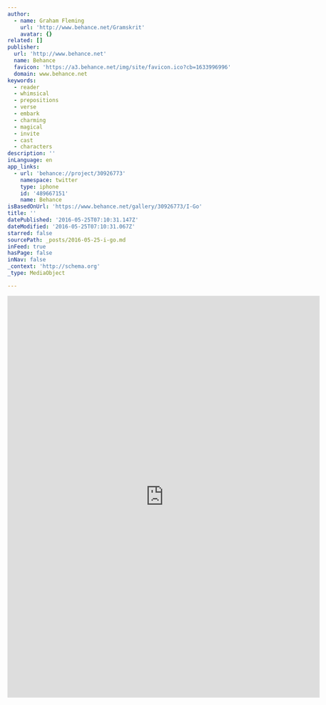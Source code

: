 ```yaml
---
author:
  - name: Graham Fleming
    url: 'http://www.behance.net/Gramskrit'
    avatar: {}
related: []
publisher:
  url: 'http://www.behance.net'
  name: Behance
  favicon: 'https://a3.behance.net/img/site/favicon.ico?cb=1633996996'
  domain: www.behance.net
keywords:
  - reader
  - whimsical
  - prepositions
  - verse
  - embark
  - charming
  - magical
  - invite
  - cast
  - characters
description: ''
inLanguage: en
app_links:
  - url: 'behance://project/30926773'
    namespace: twitter
    type: iphone
    id: '489667151'
    name: Behance
isBasedOnUrl: 'https://www.behance.net/gallery/30926773/I-Go'
title: ''
datePublished: '2016-05-25T07:10:31.147Z'
dateModified: '2016-05-25T07:10:31.067Z'
starred: false
sourcePath: _posts/2016-05-25-i-go.md
inFeed: true
hasPage: false
inNav: false
_context: 'http://schema.org'
_type: MediaObject

---
```

<iframe src="https://cdn.embedly.com/widgets/media.html?src=https%3A%2F%2Fwww.behance.net%2Fgallery%2F30926773%2FI-Go%3Fiframe%3D1&amp;url=https%3A%2F%2Fwww.behance.net%2Fgallery%2F30926773%2FI-Go&amp;image=https%3A%2F%2Fmir-s3-cdn-cf.behance.net%2Fprojects%2F404%2Fac78ab30926773.Y3JvcCwxMjgxLDEwMDAsMCwxMDY.png&amp;key=b7d04c9b404c499eba89ee7072e1c4f7&amp;type=text%2Fhtml&amp;scroll=auto&amp;schema=behance" width="700" height="900" scrolling="auto" frameborder="0" allowfullscreen="" style=""></iframe>